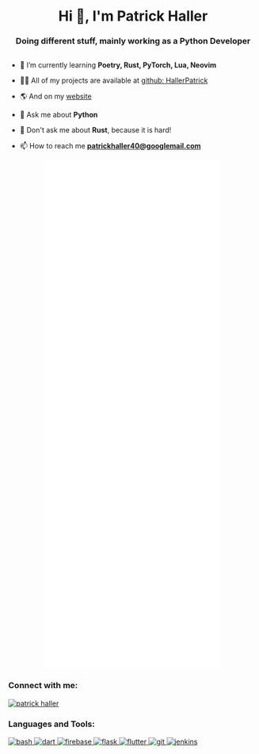 <h1 align="center">Hi 👋, I'm Patrick Haller</h1>
<h3 align="center">Doing different stuff, mainly working as a Python Developer</h3>
<h2> </h2>
  
  
- 🌱 I’m currently learning **Poetry, Rust, PyTorch, Lua, Neovim**

- 👨‍💻 All of my projects are available at [github: HallerPatrick](https://github.com/HallerPatrick)

- 🌎 And on my [website](https://hallerpatrick.github.io//)

- 💬 Ask me about **Python**

- 💬 Don't ask me about **Rust**, because it is hard!

- 📫 How to reach me **patrickhaller40@googlemail.com**

<p align="center">
  <img src="./metrics.svg" alt="GitHub Metrics"/>
</p>


<h3 align="left">Connect with me:</h3>
<p align="left">
<a href="www.linkedin.com/in/patrick-haller-651493126" target="blank"><img align="center" src="https://cdn.jsdelivr.net/npm/simple-icons@3.0.1/icons/linkedin.svg" alt="patrick haller" height="30" width="40" /></a>
</p>

<h3 align="left">Languages and Tools:</h3>
<p align="left"> <a href="https://www.gnu.org/software/bash/" target="_blank"> <img src="https://www.vectorlogo.zone/logos/gnu_bash/gnu_bash-icon.svg" alt="bash" width="40" height="40"/> </a> <a href="https://dart.dev" target="_blank"> <img src="https://www.vectorlogo.zone/logos/dartlang/dartlang-icon.svg" alt="dart" width="40" height="40"/> </a> <a href="https://firebase.google.com/" target="_blank"> <img src="https://www.vectorlogo.zone/logos/firebase/firebase-icon.svg" alt="firebase" width="40" height="40"/> </a> <a href="https://flask.palletsprojects.com/" target="_blank"> <img src="https://www.vectorlogo.zone/logos/pocoo_flask/pocoo_flask-icon.svg" alt="flask" width="40" height="40"/> </a> <a href="https://flutter.dev" target="_blank"> <img src="https://www.vectorlogo.zone/logos/flutterio/flutterio-icon.svg" alt="flutter" width="40" height="40"/> </a> <a href="https://git-scm.com/" target="_blank"> <img src="https://www.vectorlogo.zone/logos/git-scm/git-scm-icon.svg" alt="git" width="40" height="40"/> </a> <a href="https://www.jenkins.io" target="_blank"> <img src="https://www.vectorlogo.zone/logos/jenkins/jenkins-icon.svg" alt="jenkins" width="40" height="40"/> </a> </p>

